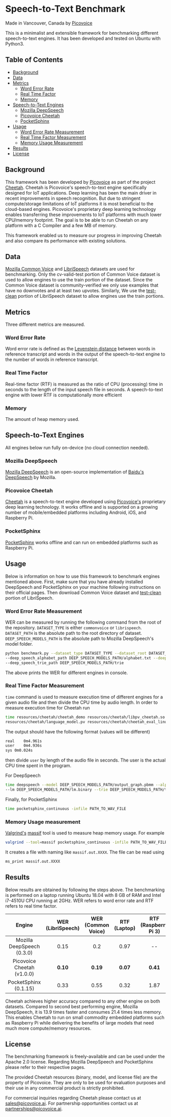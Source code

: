 # Speech-to-Text Benchmark

Made in Vancouver, Canada by [Picovoice](https://picovoice.ai)

This is a minimalist and extensible framework for benchmarking different speech-to-text engines. It has been developed
and tested on Ubuntu with Python3.

## Table of Contents

* [Background](#background)
* [Data](#data)
* [Metrics](#metrics)
    * [Word Error Rate](#word-error-rate)
    * [Real Time Factor](#real-time-factor)
    * [Memory](#memory)
* [Speech-to-Text Engines](#speech-to-text-engines)
    * [Mozilla DeepSpeech](#mozilla-deepspeech)
    * [Picovoice Cheetah](#picovoice-cheetah)
    * [PocketSphinx](#pocketsphinx)
* [Usage](#usage)
    * [Word Error Rate Measurement](#word-error-rate-measurement)
    * [Real Time Factor Measurement](#real-time-factor-measurement)
    * [Memory Usage Measurement](#memory-usage-measurement)
* [Results](#results)
* [License](#license)

## Background

This framework has been developed by [Picovoice](http://picovoice.ai/) as part of the project
[Cheetah](https://github.com/Picovoice/cheetah). Cheetah is Picovoice's speech-to-text engine specifically designed for
IoT applications. Deep learning has been the main driver in recent improvements in speech recognition. But due to
stringent compute/storage limitations of IoT platforms it is most beneficial to the cloud-based engines. Picovoice's
proprietary deep learning technology enables transferring these improvements to IoT platforms with much lower CPU/memory
footprint. The goal is to be able to run Cheetah on any platform with a C Compiler and a few MB of memory.

This framework enabled us to measure our progress in improving Cheetah and also compare its performance with existing
solutions.

## Data

[Mozilla Common Voice](https://voice.mozilla.org/en) and [LibriSpeech](http://www.openslr.org/12/) datasets are used for
benchmarking. Only the cv-valid-test portion of Common Voice dataset is used to allow engines to use the train portion
of the dataset. Since the Common Voice dataset is community-verified we only use examples that have no downvotes and at
least two upvotes. Similarly, We use the [test-clean](http://www.openslr.org/resources/12/test-clean.tar.gz) portion
of LibriSpeech dataset to allow engines use the train portions.

## Metrics

Three different metrics are measured.

### Word Error Rate

Word error rate is defined as the [Levenstein distance](https://en.wikipedia.org/wiki/Levenshtein_distance)
between words in reference transcript and words in the output of the speech-to-text engine to the number of
words in reference transcript.

### Real Time Factor

Real-time factor (RTF) is measured as the ratio of CPU (processing) time in seconds to the length
of the input speech file in seconds. A speech-to-text engine with lower RTF is computationally more efficient

### Memory

The amount of heap memory used.

## Speech-to-Text Engines

All engines below run fully on-device (no cloud connection needed).

### Mozilla DeepSpeech

[Mozilla DeepSpeech](https://github.com/mozilla/DeepSpeech) is an open-source implementation of
[Baidu's DeepSpeech](https://arxiv.org/abs/1412.5567) by Mozilla.

### Picovoice Cheetah

[Cheetah](https://github.com/Picovoice/cheetah) is a speech-to-text engine developed using
[Picovoice's](http://picovoice.ai/) proprietary deep learning technology. It works offline and is supported on a
growing number of mobile/embedded platforms including Android, iOS, and Raspberry Pi.

### PocketSphinx

[PocketSphinx](https://github.com/cmusphinx/pocketsphinx) works offline and can run on embedded platforms such as
Raspberry Pi.

## Usage

Below is information on how to use this framework to benchmark engines mentioned above. First, make sure that you have
already installed DeepSpeech and PocketSphinx on your machine following instructions on their official pages. Then
download Common Voice dataset and [test-clean](http://www.openslr.org/resources/12/test-clean.tar.gz) portion of
LibriSpeech.

### Word Error Rate Measurement

WER can be measured by running the following command from the root of the repository.
`DATASET_TYPE` is either `commonvoice` or `librispeech`. `DATASET_PATH` is the absolute path to the root directory of
dataset. `DEEP_SPEECH_MODELS_PATH` is the absolute path to Mozilla DeepSpeech's model folder.

```bash
python benchmark.py --dataset_type DATASET_TYPE --dataset_root DATASET_PATH --deep_speech_model_path DEEP_SPEECH_MODELS_PATH/output_graph.pbmm \
--deep_speech_alphabet_path DEEP_SPEECH_MODELS_PATH/alphabet.txt --deep_speech_language_model_path DEEP_SPEECH_MODELS_PATH/lm.binary \
--deep_speech_trie_path DEEP_SPEECH_MODELS_PATH/trie
```

The above prints the WER for different engines in console.

### Real Time Factor Measurement

`time` command is used to measure execution time of different engines for a given audio file and then divide
the CPU time by audio length. In order to measure execution time for Cheetah run

```bash
time resources/cheetah/cheetah_demo resources/cheetah/libpv_cheetah.so resources/cheetah/acoustic_model.pv \
resources/cheetah/language_model.pv resources/cheetah/cheetah_eval_linux_public.lic PATH_TO_WAV_FILE
```

The output should have the following format (values will be different)

```bash
real	0m4.961s
user	0m4.936s
sys	0m0.024s
```

then divide `user` by length of the audio file in seconds. The user is the actual CPU time spent in the program.

For DeepSpeech

```bash
time deepspeech --model DEEP_SPEECH_MODELS_PATH/output_graph.pbmm --alphabet PATH_TO_WAV_FILE DEEP_SPEECH_MODELS_PATH/alphabet.txt \
--lm DEEP_SPEECH_MODELS_PATH/lm.binary --trie DEEP_SPEECH_MODELS_PATH/trie --audio PATH_TO_WAV_FILE
```

Finally, for PocketSphinx

```bash
time pocketsphinx_continuous -infile PATH_TO_WAV_FILE
```

### Memory Usage measurement

[Valgrind's](http://valgrind.org/) [massif](http://valgrind.org/docs/manual/ms-manual.html) tool is used to measure
heap memory usage. For example

```bash
valgrind --tool=massif pocketsphinx_continuous -infile PATH_TO_WAV_FILE
```

It creates a file with naming like `massif.out.XXXX`. The file can be read using

```bash
ms_print massif.out.XXXX
```

## Results

Below results are obtained by following the steps above. The benchmarking is performed on a laptop running
Ubuntu 18.04 with 8 GB of RAM and Intel i7-4510U CPU running at 2GHz. WER refers to word error rate and RTF refers to
real time factor.

| Engine | WER (LibriSpeech)| WER (Common Voice) | RTF (Laptop) | RTF (Raspberry Pi 3) | RTF (Raspberry Pi Zero) | Memory |
:---:|:---:|:---:|:---:|:---:|:---:|:---:
Mozilla DeepSpeech (0.3.0) | 0.15 | 0.2 | 0.97  | -- | -- | 1521 MB |
Picovoice Cheetah (v1.0.0) | **0.10** | **0.19** | **0.07** | **0.41** | 2.33 | **71.05 MB** |
PocketSphinx (0.1.15) | 0.33 | 0.55 | 0.32 | 1.87 | **2.04** | 97.8 MB |

Cheetah achieves higher accuracy compared to any other engine on both datasets. Compared to second best performing engine,
Mozilla DeepSpeech, it is 13.9 times faster and consumes 21.4 times less memory. This enables Cheetah to run on small
commodity embedded platforms such as Raspberry Pi while delivering the benefits of large models that need much more
compute/memory resources.

## License

The benchmarking framework is freely-available and can be used under the Apache 2.0 license. Regarding Mozilla DeepSpeech
and PocketSphinx please refer to their respective pages.

The provided Cheetah resources (binary, model, and license file) are the property of Picovoice. They are
only to be used for evaluation purposes and their use in any commercial product is strictly prohibited.

For commercial inquiries regarding Cheetah please contact us at sales@picovoice.ai. For
partnership opportunities contact us at partnerships@picovoice.ai.
